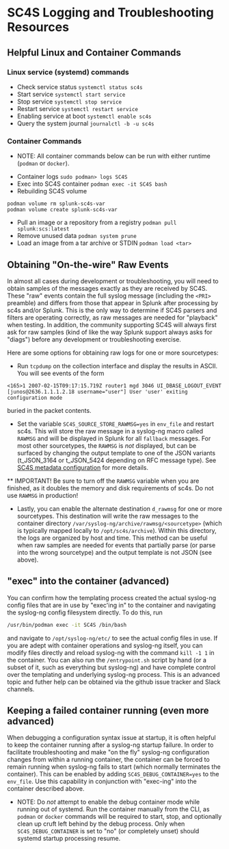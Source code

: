# SC4S Logging and Troubleshooting Resources

## Helpful Linux and Container Commands

### Linux service (systemd) commands

- Check service status `systemctl status sc4s`
- Start service `systemctl start service`
- Stop service `systemctl stop service`
- Restart service `systemctl restart service`
- Enabling service at boot `systemctl enable sc4s`
- Query the system journal `journalctl -b -u sc4s`

### Container Commands

* NOTE:  All container commands below can be run with either runtime (`podman` or `docker`).

- Container logs `sudo podman> logs SC4S`
- Exec into SC4S container `podman exec -it SC4S bash`
- Rebuilding SC4S volume
```
podman volume rm splunk-sc4s-var
podman volume create splunk-sc4s-var
```
- Pull an image or a repository from a registry `podman pull splunk:scs:latest`
- Remove unused data `podman system prune`
- Load an image from a tar archive or STDIN `podman load <tar>`

## Obtaining "On-the-wire" Raw Events

In almost all cases during development or troubleshooting, you will need to obtain samples of the messages exactly as they are received by
SC4S. These "raw" events contain the full syslog message (including the `<PRI>` preamble) and differs from those that appear in Splunk after
processing by sc4s and/or Splunk. This is the only way to determine if SC4S parsers and filters are operating correctly, as raw messages are
needed for "playback" when testing. In addition, the community supporting SC4S will always first ask for raw samples (kind of like the way
Splunk support always asks for "diags") before any development or troubleshooting exercise.

Here are some options for obtaining raw logs for one or more sourcetypes:

* Run `tcpdump` on the collection interface and display the results in ASCII.  You will see events of the form
```
<165>1 2007-02-15T09:17:15.719Z router1 mgd 3046 UI_DBASE_LOGOUT_EVENT [junos@2636.1.1.1.2.18 username="user"] User 'user' exiting configuration mode
```
buried in the packet contents.

* Set the variable `SC4S_SOURCE_STORE_RAWMSG=yes` in `env_file` and restart sc4s.  This will store the raw message in a syslog-ng macro called
`RAWMSG` and will be displayed in Splunk for all `fallback` messages.  For most other sourcetypes, the `RAWMSG` is _not_ displayed, but can be
surfaced by changing the output template to one of the JSON variants (t_JSON_3164 or t_JSON_5424 depending on RFC message type). See
[SC4S metadata configuration](https://splunk-connect-for-syslog.readthedocs.io/en/develop/configuration/#sc4s-metadata-configuration) for
more details.

** IMPORTANT!  Be sure to turn off the `RAWMSG` variable when you are finished, as it doubles the memory and disk requirements of sc4s.  Do not
use `RAWMSG` in production!

* Lastly, you can enable the alternate destination `d_rawmsg` for one or more sourcetypes.  This destination will write the raw messages to the
container directory `/var/syslog-ng/archive/rawmsg/<sourcetype>` (which is typically mapped locally to `/opt/sc4s/archive`).
Within this directory, the logs are organized by host and time.  This method can be useful when raw samples are needed for events that
partially parse (or parse into the wrong sourcetype) and the output template is not JSON (see above).

## "exec" into the container (advanced)

You can confirm how the templating process created the actual syslog-ng config files that are in use by "exec'ing in" to the container
and navigating the syslog-ng config filesystem directly.  To do this, run
```bash
/usr/bin/podman exec -it SC4S /bin/bash
```
and navigate to `/opt/syslog-ng/etc/` to see the actual config files in use.  If you are adept with container operations and syslog-ng
itself, you can modify files directly and reload syslog-ng with the command `kill -1 1` in the container.
You can also run the `/entrypoint.sh` script by hand (or a subset of it, such as everything
but syslog-ng) and have complete control over the templating and underlying syslog-ng process.
This is an advanced topic and futher help can be obtained via the github issue tracker and Slack channels.

## Keeping a failed container running (even more advanced)

When debugging a configuration syntax issue at startup, it is often helpful to keep the container running after a syslog-ng startup failure.
In order to facilitate troubleshooting and make "on the fly" syslog-ng configuration changes from within a running container, the container
can be forced to remain running when syslog-ng fails to start (which normally terminates the container). This can be enabled by adding
`SC4S_DEBUG_CONTAINER=yes` to the `env_file`.  Use this capability in conjunction with "exec-ing" into the container described above.

* NOTE:  Do _not_ attempt to enable the debug container mode while running out of systemd.  Run the container manually from the CLI, as
`podman` or `docker` commands will be required to start, stop, and optionally clean up cruft left behind by the debug process.
Only when `SC4S_DEBUG_CONTAINER` is set to "no" (or completely unset) should systemd startup processing resume.
